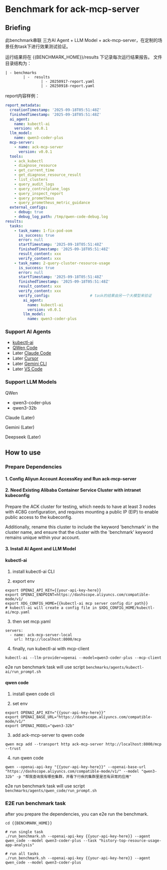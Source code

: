 # Benchmark for ack-mcp-server

## Briefing

此benchmark串联 三方AI Agent + LLM Model + ack-mcp-server，在定制的场景任务task下进行效果测试验证。

运行结果将在 {{BENCHMARK_HOME}}/results 下记录每次运行结果报告。
文件目录结构为：

```angular2html
| - benchmarks
        | -  results
                | - 20250917-report.yaml
                | - 20250918-report.yaml
```
report内容样例：
```yaml
report_metadata:
  creationTimestamp: '2025-09-18T05:51:48Z'
  finishedTimestamp: '2025-09-18T05:51:48Z'
  ai_agent: 
    name: kubectl-ai
    version: v0.0.1
  llm_model:
    name: qwen3-coder-plus
  mcp-server:
    - name: ack-mcp-server
      version: v0.0.1
  tools:
    - ack_kubectl
    - diagnose_resource
    - get_current_time
    - get_diagnose_resource_result
    - list_clusters
    - query_audit_logs
    - query_controlplane_logs
    - query_inspect_report
    - query_prometheus
    - query_prometheus_metric_guidance
  external_configs:
    - debug: true
    - debug_log_path: /tmp/qwen-code-debug.log
results:
  tasks:
    - task_name: 1-fix-pod-oom
      is_success: true
      error: null
      startTimestamp: '2025-09-18T05:51:48Z'
      finishedTimestamp: '2025-09-18T05:51:48Z'
      result_content: xxx
      verify_content: xxx
    - task_name: 2-query-cluster-resource-usage
      is_success: true
      error: null
      startTimestamp: '2025-09-18T05:51:48Z'
      finishedTimestamp: '2025-09-18T05:51:48Z'
      result_content: xxx
      verify_content: xxx
      verify_config:                  # task的结果由另一个大模型来验证
        ai_agent:
          name: kubectl-ai
          version: v0.0.1
        llm_model:
          name: qwen3-coder-plus

```

### Support AI Agents

- [kubectl-ai](https://github.com/GoogleCloudPlatform/kubectl-ai/blob/main/pkg/mcp/README.md#local-stdio-based-server-configuration)
- [QWen Code](https://qwenlm.github.io/qwen-code-docs/zh/tools/mcp-server/#%E4%BD%BF%E7%94%A8-qwen-mcp-%E7%AE%A1%E7%90%86-mcp-%E6%9C%8D%E5%8A%A1%E5%99%A8)
- Later [Claude Code]()
- Later [Cursor]()
- Later [Gemini CLI](https://github.com/google-gemini/gemini-cli/blob/main/docs/tools/mcp-server.md#configure-the-mcp-server-in-settingsjson)
- Later [VS Code](https://code.visualstudio.com/docs/copilot/chat/mcp-servers#_add-an-mcp-server)

### Support LLM Models

QWen
- qwen3-coder-plus
- qwen3-32b

Claude (Later)

Gemini (Later)

Deepseek (Later)


## How to use

### Prepare Dependencies

#### 1. Config Aliyun Account AccessKey and Run ack-mcp-server

#### 2. Need Existing Alibaba Container Service Cluster with intranet kubeconfig

Prepare the ACK cluster for testing, which needs to have at least 3 nodes with 4C8G configuration, and requires mounting a public IP (EIP) to enable public access to the kubeconfig.

Additionally, rename this cluster to include the keyword 'benchmark' in the cluster name, and ensure that the cluster with the 'benchmark' keyword remains unique within your account.

#### 3. Install AI Agent and LLM Model

#### kubectl-ai

1. install kubectl-ai CLI

2. export env
```
export OPENAI_API_KEY={{your-api-key-here}}
export OPENAI_ENDPOINT=https://dashscope.aliyuncs.com/compatible-mode/v1/
export XDG_CONFIG_HOME={{kubectl-ai mcp server config dir path}}
# kubectl-ai will create a config file in $XDG_CONFIG_HOME/kubectl-ai/mcp.yaml
```

3. then set mcp.yaml
```angular2html
servers:
  - name: ack-mcp-server-local
    url: http://localhost:8000/mcp
```

4. finally, run kubectl-ai with mcp-client

```
kubectl-ai --llm-provider=openai --model=qwen3-coder-plus --mcp-client
```

e2e run benchmark task will  use script ```benchmarks/agents/kubectl-ai/run_prompt.sh```


#### qwen code

1. install qwen code cli

2. set env
```angular2html
export OPENAI_API_KEY="{{your-api-key-here}}"
export OPENAI_BASE_URL="https://dashscope.aliyuncs.com/compatible-mode/v1/"
export OPENAI_MODEL="qwen3-32b"
```

3. add ack-mcp-server to qwen code
```angular2html
qwen mcp add --transport http ack-mcp-server http://localhost:8000/mcp --trust
```

4. run qwen code

```angular2html
qwen --openai-api-key "{{your-api-key-here}}" --openai-base-url "https://dashscope.aliyuncs.com/compatible-mode/v1/" --model "qwen3-32b" -p "帮我查询我有哪些集群，并看下行疾的集群里是否有异常的应用"
```

e2e run benchmark task will  use script ```benchmarks/agents/qwen_code/run_prompt.sh```




### E2E run benchmark task

after you prepare the dependencies, you can e2e run the benchmark.

```shell
cd {{BENCHMARK_HOME}}

# run single task
./run_benchmark.sh --openai-api-key {{your-api-key-here}} --agent qwen_code --model qwen3-coder-plus --task "history-top-resource-usage-app-analysis"

# run all tasks
./run_benchmark.sh --openai-api-key {{your-api-key-here}} --agent qwen_code --model qwen3-coder-plus

```


   
